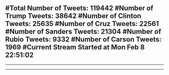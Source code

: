 #Total Number of Tweets: 119442 
#Number of Trump Tweets: 38642
#Number of Clinton Tweets: 25635
#Number of Cruz Tweets: 22561
#Number of Sanders Tweets: 21304
#Number of Rubio Tweets: 9332
#Number of Carson Tweets: 1969
#Current Stream Started at Mon Feb  8 22:51:02
---
---
---
